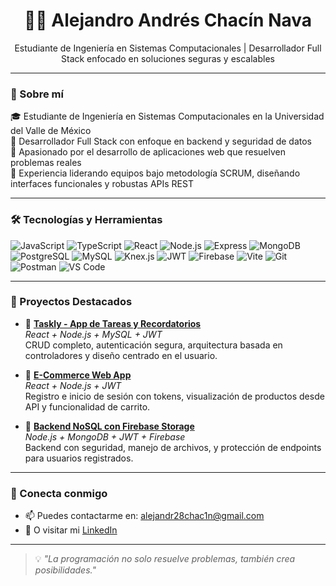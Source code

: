 <h1 align="center">👨‍💻 Alejandro Andrés Chacín Nava</h1>
<p align="center">
Estudiante de Ingeniería en Sistemas Computacionales | Desarrollador Full Stack enfocado en soluciones seguras y escalables
</p>

---

### 🚀 Sobre mí

🎓 Estudiante de Ingeniería en Sistemas Computacionales en la Universidad del Valle de México  
🧠 Desarrollador Full Stack con enfoque en backend y seguridad de datos  
🔐 Apasionado por el desarrollo de aplicaciones web que resuelven problemas reales  
📌 Experiencia liderando equipos bajo metodología SCRUM, diseñando interfaces funcionales y robustas APIs REST

---

### 🛠️ Tecnologías y Herramientas

![JavaScript](https://img.shields.io/badge/-JavaScript-black?style=flat-square&logo=javascript)
![TypeScript](https://img.shields.io/badge/-TypeScript-3178C6?style=flat-square&logo=typescript&logoColor=white)
![React](https://img.shields.io/badge/-React-61DAFB?style=flat-square&logo=react&logoColor=black)
![Node.js](https://img.shields.io/badge/-Node.js-339933?style=flat-square&logo=node.js&logoColor=white)
![Express](https://img.shields.io/badge/-Express.js-black?style=flat-square&logo=express)
![MongoDB](https://img.shields.io/badge/-MongoDB-47A248?style=flat-square&logo=mongodb&logoColor=white)
![PostgreSQL](https://img.shields.io/badge/-PostgreSQL-336791?style=flat-square&logo=postgresql&logoColor=white)
![MySQL](https://img.shields.io/badge/-MySQL-00758F?style=flat-square&logo=mysql&logoColor=white)
![Knex.js](https://img.shields.io/badge/-Knex.js-1a202c?style=flat-square&logo=knex.js&logoColor=white)
![JWT](https://img.shields.io/badge/-JWT-000000?style=flat-square&logo=jsonwebtokens&logoColor=white)
![Firebase](https://img.shields.io/badge/-Firebase-FFCA28?style=flat-square&logo=firebase&logoColor=black)
![Vite](https://img.shields.io/badge/-Vite-646CFF?style=flat-square&logo=vite&logoColor=white)
![Git](https://img.shields.io/badge/-Git-F05032?style=flat-square&logo=git&logoColor=white)
![Postman](https://img.shields.io/badge/-Postman-FF6C37?style=flat-square&logo=postman&logoColor=white)
![VS Code](https://img.shields.io/badge/-VSCode-007ACC?style=flat-square&logo=visual-studio-code)

---

### 📂 Proyectos Destacados

- 🔗 [**Taskly - App de Tareas y Recordatorios**](https://github.com/aChacin8/reminder-project.git)  
  _React + Node.js + MySQL + JWT_  
  CRUD completo, autenticación segura, arquitectura basada en controladores y diseño centrado en el usuario.

- 🛒 [**E-Commerce Web App**](https://github.com/aChacin8/e-commerce-project.git)  
  _React + Node.js + JWT_  
  Registro e inicio de sesión con tokens, visualización de productos desde API y funcionalidad de carrito.

- 🔐 [**Backend NoSQL con Firebase Storage**](https://github.com/aChacin8/Backend-NoSQL.git)  
  _Node.js + MongoDB + JWT + Firebase_  
  Backend con seguridad, manejo de archivos, y protección de endpoints para usuarios registrados.

---

###  🤝  Conecta conmigo

- 📫 Puedes contactarme en: alejandr28chac1n@gmail.com  
- 🔗 O visitar mi [LinkedIn](https://www.linkedin.com/in/alejandrochacin)
---

> 💡 *"La programación no solo resuelve problemas, también crea posibilidades."*
